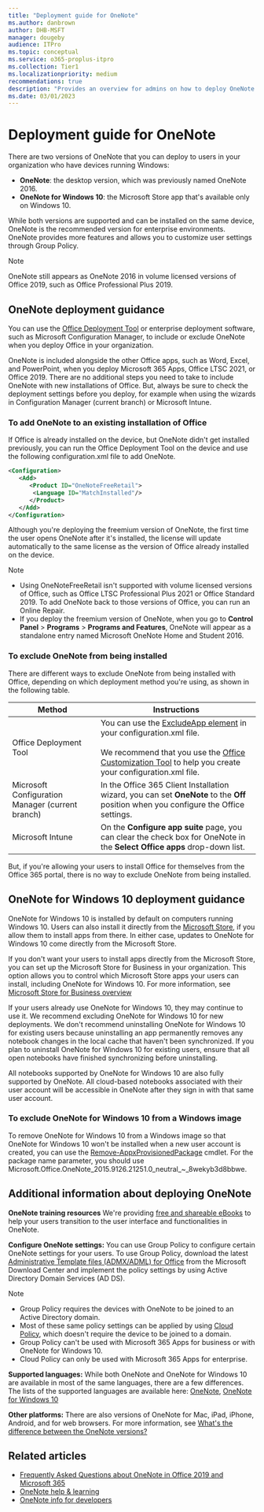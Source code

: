 ```yaml
---
title: "Deployment guide for OneNote"
ms.author: danbrown
author: DHB-MSFT
manager: dougeby
audience: ITPro
ms.topic: conceptual
ms.service: o365-proplus-itpro
ms.collection: Tier1
ms.localizationpriority: medium
recommendations: true
description: "Provides an overview for admins on how to deploy OneNote or OneNote for Windows 10 to users in their organization"
ms.date: 03/01/2023
---
```


# Deployment guide for OneNote

There are two versions of OneNote that you can deploy to users in your organization who have devices running Windows:
- **OneNote**: the desktop version, which was previously named OneNote 2016.
- **OneNote for Windows 10**: the Microsoft Store app that's available only on Windows 10.

While both versions are supported and can be installed on the same device, OneNote is the recommended version for enterprise environments. OneNote provides more features and allows you to customize user settings through Group Policy.

> [!NOTE]
> OneNote still appears as OneNote 2016 in volume licensed versions of Office 2019, such as Office Professional Plus 2019.

## OneNote deployment guidance

You can use the [Office Deployment Tool](overview-office-deployment-tool.md) or enterprise deployment software, such as Microsoft Configuration Manager, to include or exclude OneNote when you deploy Office in your organization.

OneNote is included alongside the other Office apps, such as Word, Excel, and PowerPoint, when you deploy Microsoft 365 Apps, Office LTSC 2021, or Office 2019. There are no additional steps you need to take to include OneNote with new installations of Office. But, always be sure to check the deployment settings before you deploy, for example when using the wizards in Configuration Manager (current branch) or Microsoft Intune.

### To add OneNote to an existing installation of Office

If Office is already installed on the device, but OneNote didn't get installed previously, you can run the Office Deployment Tool on the device and use the following configuration.xml file to add OneNote.

```xml
<Configuration>
   <Add>
      <Product ID="OneNoteFreeRetail">
       <Language ID="MatchInstalled"/>
      </Product>
   </Add>
</Configuration>
```

Although you're deploying the freemium version of OneNote, the first time the user opens OneNote after it's installed, the license will update automatically to the same license as the version of Office already installed on the device.

> [!NOTE]
> - Using OneNoteFreeRetail isn't supported with volume licensed versions of Office, such as Office LTSC Professional Plus 2021 or Office Standard 2019. To add OneNote back to those versions of Office, you can run an Online Repair.
> - If you deploy the freemium version of OneNote, when you go to **Control Panel** > **Programs** > **Programs and Features**, OneNote will appear as a standalone entry named Microsoft OneNote Home and Student 2016.

### To exclude OneNote from being installed

There are different ways to exclude OneNote from being installed with Office, depending on which deployment method you're using, as shown in the following table.

|Method  |Instructions  |
|---------|---------|
|Office Deployment Tool | You can use the [ExcludeApp element](office-deployment-tool-configuration-options.md#excludeapp-element) in your configuration.xml file. <br/><br/> We recommend that you use the [Office Customization Tool](admincenter/overview-office-customization-tool.md) to help you create your configuration.xml file.|
|Microsoft Configuration Manager (current branch)| In the Office 365 Client Installation wizard, you can set **OneNote** to the **Off** position when you configure the Office settings.|
|Microsoft Intune | On the **Configure app suite** page, you can clear the check box for OneNote in the **Select Office apps** drop-down list.|

But, if you're allowing your users to install Office for themselves from the Office 365 portal, there is no way to exclude OneNote from being installed.

## OneNote for Windows 10 deployment guidance

OneNote for Windows 10 is installed by default on computers running Windows 10. Users can also install it directly from the [Microsoft Store](https://www.microsoft.com/p/onenote/9wzdncrfhvjl?activetab=pivot%3aoverviewtab), if you allow them to install apps from there. In either case, updates to OneNote for Windows 10 come directly from the Microsoft Store.

If you don't want your users to install apps directly from the Microsoft Store, you can set up the Microsoft Store for Business in your organization. This option allows you to control which Microsoft Store apps your users can install, including OneNote for Windows 10. For more information, see [Microsoft Store for Business overview](/microsoft-store/microsoft-store-for-business-overview)

If your users already use OneNote for Windows 10, they may continue to use it. We recommend excluding OneNote for Windows 10 for new deployments. We don't recommend uninstalling OneNote for Windows 10 for existing users because uninstalling an app permanently removes any notebook changes in the local cache that haven't been synchronized. If you plan to uninstall OneNote for Windows 10 for existing users, ensure that all open notebooks have finished synchronizing before uninstalling.

All notebooks supported by OneNote for Windows 10 are also fully supported by OneNote. All cloud-based notebooks associated with their user account will be accessible in OneNote after they sign in with that same user account.

### To exclude OneNote for Windows 10 from a Windows image

To remove OneNote for Windows 10 from a Windows image so that OneNote for Windows 10 won't be installed when a new user account is created, you can use the [Remove-AppxProvisionedPackage](/powershell/module/dism/remove-appxprovisionedpackage) cmdlet. For the package name parameter, you should use Microsoft.Office.OneNote_2015.9126.21251.0_neutral_~_8wekyb3d8bbwe.

## Additional information about deploying OneNote

**OneNote training resources** We're providing [free and shareable eBooks](https://support.microsoft.com/office/4e08cf8b-dc37-4229-bdef-1f580220b6f5) to help your users transition to the user interface and functionalities in OneNote.

**Configure OneNote settings:** You can use Group Policy to configure certain OneNote settings for your users. To use Group Policy, download the latest [Administrative Template files (ADMX/ADML) for Office](https://www.microsoft.com/download/details.aspx?id=49030) from the Microsoft Download Center and implement the policy settings by using Active Directory Domain Services (AD DS).

> [!NOTE]
> - Group Policy requires the devices with OneNote to be joined to an Active Directory domain. 
> - Most of these same policy settings can be applied by using [Cloud Policy](admincenter/overview-cloud-policy.md), which doesn't require the device to be joined to a domain.
> - Group Policy can't be used with Microsoft 365 Apps for business or with OneNote for Windows 10.
> - Cloud Policy can only be used with Microsoft 365 Apps for enterprise.

**Supported languages:** While both OneNote and OneNote for Windows 10 are available in most of the same languages, there are a few differences. The lists of the supported languages are available here: [OneNote](https://support.microsoft.com/office/26d30382-9fba-45dd-bf55-02ab03e2a7ec#ID0EAABAAA=Windows_Desktop), [OneNote for Windows 10](https://support.microsoft.com/office/26d30382-9fba-45dd-bf55-02ab03e2a7ec#ID0EAABAAA=Windows_Phone&ID0EAACAAA=Windows_Phone&ID0EBBF=Windows_Phone)

**Other platforms:** There are also versions of OneNote for Mac, iPad, iPhone, Android, and for web browsers. For more information, see [What's the difference between the OneNote versions?](https://support.microsoft.com/office/a624e692-b78b-4c09-b07f-46181958118f)

## Related articles

- [Frequently Asked Questions about OneNote in Office 2019 and Microsoft 365](https://support.microsoft.com/office/6582c7ae-2ec6-408d-8b7a-3ed71a3c2103)
- [OneNote help & learning](https://support.microsoft.com/OneNote)
- [OneNote info for developers](https://developer.microsoft.com/onenote)